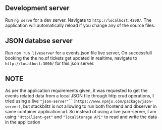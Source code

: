 ## Development server

Run `ng serve` for a dev server. Navigate to `http://localhost:4200/`. The application will automatically reload if you change any of the source files.

## JSON databse server

Run `npm run liveserver` for a events.json file live server, On successfull booking the the no.of tickets get updated in realtime, navigate to `http://localhost:3000/` for this json server.

## NOTE 
As per the application requirements given, it was requested to get the events related data from a local JSON file through http crud operations, I tried using a live `"json-server"``(https://www.npmjs.com/package/json-server)`, but stackblitz is not allowing to run both frontend and dbserver in same container application url. So instead of using a live json-server, I am using `"HttpClient-get"`  and  `"localStorage API"` to read and write the data in the application